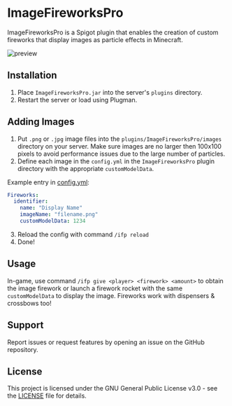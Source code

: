 # ImageFireworksPro

ImageFireworksPro is a Spigot plugin that enables the creation of custom fireworks that display images as particle effects in Minecraft.

![preview](https://i.imgur.com/V3KpvgX.png)

## Installation

1. Place `ImageFireworksPro.jar` into the server's `plugins` directory.
2. Restart the server or load using Plugman.

## Adding Images

1. Put `.png` or `.jpg` image files into the `plugins/ImageFireworksPro/images` directory on your server. Make sure images are no larger then 100x100 pixels to avoid performance issues due to the large number of particles.
2. Define each image in the `config.yml` in the `ImageFireworksPro` plugin directory with the appropriate `customModelData`.

Example entry in [config.yml](src/main/resources/config.yml):

```yaml
Fireworks:
  identifier:
    name: "Display Name"
    imageName: "filename.png"
    customModelData: 1234
```

3. Reload the config with command `/ifp reload`
4. Done!

## Usage
In-game, use command `/ifp give <player> <firework> <amount>` to obtain the image firework or launch a firework rocket with the same `customModelData` to display the image.
Fireworks work with dispensers & crossbows too!

## Support
Report issues or request features by opening an issue on the GitHub repository.


## License
This project is licensed under the GNU General Public License v3.0 - see the [LICENSE](LICENSE) file for details.
